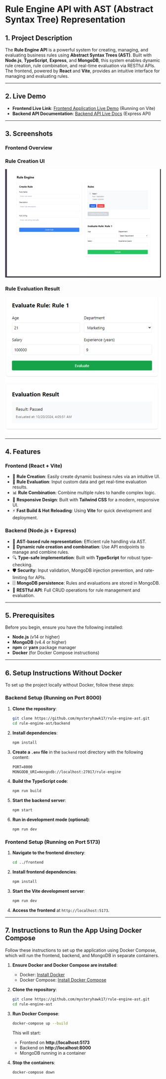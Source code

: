 # Rule Engine API with AST (Abstract Syntax Tree) Representation

## 1. Project Description

The **Rule Engine API** is a powerful system for creating, managing, and evaluating business rules using **Abstract Syntax Trees (AST)**. Built with **Node.js**, **TypeScript**, **Express**, and **MongoDB**, this system enables dynamic rule creation, rule combination, and real-time evaluation via RESTful APIs. The frontend, powered by **React** and **Vite**, provides an intuitive interface for managing and evaluating rules.

---

## 2. Live Demo

- **Frontend Live Link**: [Frontend Application Live Demo](https://rule-engine-ast-bay.vercel.app) (Running on Vite)
- **Backend API Documentation**: [Backend API Live Docs](https://rule-engine-ast-mlfs.onrender.com) (Express API)

---

## 3. Screenshots


### Frontend Overview

### Rule Creation UI
![Rule Creation UI Screenshot](screenshots/screenshot1.png)

### Rule Evaluation Result
![Rule Evaluation Result Screenshot](screenshots/screenshot2.png)

---

## 4. Features

### Frontend (React + Vite)
- 🌟 **Rule Creation**: Easily create dynamic business rules via an intuitive UI.
- 🔎 **Rule Evaluation**: Input custom data and get real-time evaluation results.
- 📊 **Rule Combination**: Combine multiple rules to handle complex logic.
- 🎨 **Responsive Design**: Built with **Tailwind CSS** for a modern, responsive UI.
- ⚡ **Fast Build & Hot Reloading**: Using **Vite** for quick development and deployment.

### Backend (Node.js + Express)
- 🌳 **AST-based rule representation**: Efficient rule handling via AST.
- 📝 **Dynamic rule creation and combination**: Use API endpoints to manage and combine rules.
- 🔍 **Type-safe implementation**: Built with **TypeScript** for robust type-checking.
- 🛡️ **Security**: Input validation, MongoDB injection prevention, and rate-limiting for APIs.
- 🗄️ **MongoDB persistence**: Rules and evaluations are stored in MongoDB.
- 🚀 **RESTful API**: Full CRUD operations for rule management and evaluation.

---

## 5. Prerequisites

Before you begin, ensure you have the following installed:

- **Node.js** (v14 or higher)
- **MongoDB** (v4.4 or higher)
- **npm** or **yarn** package manager
- **Docker** (for Docker Compose instructions)

---

## 6. Setup Instructions Without Docker

To set up the project locally without Docker, follow these steps:

### Backend Setup (Running on Port 8000)

1. **Clone the repository**:
   ```bash
   git clone https://github.com/mysteryhawk17/rule-engine-ast.git
   cd rule-engine-ast/backend
   ```

2. **Install dependencies**:
   ```bash
   npm install
   ```

3. **Create a `.env` file** in the `backend` root directory with the following content:
   ```env
   PORT=8000
   MONGODB_URI=mongodb://localhost:27017/rule-engine
   ```

4. **Build the TypeScript code**:
   ```bash
   npm run build
   ```

5. **Start the backend server**:
   ```bash
   npm start
   ```

6. **Run in development mode (optional)**:
   ```bash
   npm run dev
   ```

### Frontend Setup (Running on Port 5173)

1. **Navigate to the frontend directory**:
   ```bash
   cd ../frontend
   ```

2. **Install frontend dependencies**:
   ```bash
   npm install
   ```

3. **Start the Vite development server**:
   ```bash
   npm run dev
   ```

4. **Access the frontend** at `http://localhost:5173`.

---

## 7. Instructions to Run the App Using Docker Compose

Follow these instructions to set up the application using Docker Compose, which will run the frontend, backend, and MongoDB in separate containers.

1. **Ensure Docker and Docker Compose are installed**:
   - Docker: [Install Docker](https://docs.docker.com/get-docker/)
   - Docker Compose: [Install Docker Compose](https://docs.docker.com/compose/install/)

2. **Clone the repository**:
   ```bash
   git clone https://github.com/mysteryhawk17/rule-engine-ast.git
   cd rule-engine-ast
   ```

3. **Run Docker Compose**:
   ```bash
   docker-compose up --build
   ```

   This will start:
   - Frontend on **http://localhost:5173**
   - Backend on **http://localhost:8000**
   - MongoDB running in a container

4. **Stop the containers**:
   ```bash
   docker-compose down
   ```
